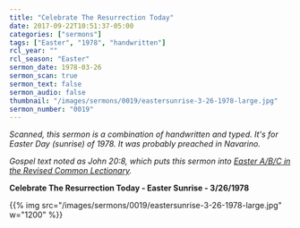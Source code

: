 ```yaml
---
title: "Celebrate The Resurrection Today"
date: 2017-09-22T10:51:37-05:00
categories: ["sermons"]
tags: ["Easter", "1978", "handwritten"]
rcl_year: ""
rcl_season: "Easter"
sermon_date: 1978-03-26
sermon_scan: true
sermon_text: false
sermon_audio: false
thumbnail: "/images/sermons/0019/eastersunrise-3-26-1978-large.jpg"
sermon_number: "0019"
---
```

_Scanned, this sermon is a combination of handwritten and typed.  It's for Easter Day (sunrise) of 1978. It was probably preached in Navarino._

<!--more-->

_Gospel text noted as John 20:8, which puts this sermon into [Easter A/B/C in the Revised Common Lectionary](http://lectionary.library.vanderbilt.edu/texts.php?id=38)._


**Celebrate The Resurrection Today - Easter Sunrise - 3/26/1978**

{{% img src="/images/sermons/0019/eastersunrise-3-26-1978-large.jpg" w="1200" %}}
